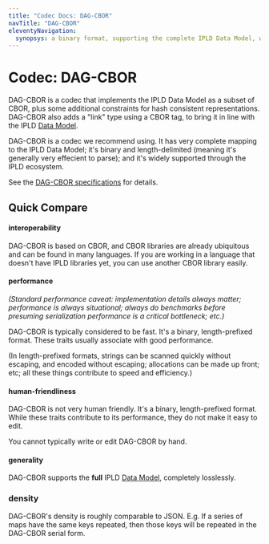 ```yaml
---
title: "Codec Docs: DAG-CBOR"
navTitle: "DAG-CBOR"
eleventyNavigation:
  synopsys: a binary format, supporting the complete IPLD Data Model, with excellent performance, and suitable for any job.
---
```


Codec: DAG-CBOR
===============

DAG-CBOR is a codec that implements the IPLD Data Model as a subset of CBOR,
plus some additional constraints for hash consistent representations.
DAG-CBOR also adds a "link" type using a CBOR tag, to bring it in line with the IPLD [Data Model](/glossary/#data-model).

DAG-CBOR is a codec we recommend using.
It has very complete mapping to the IPLD Data Model;
it's binary and length-delimited (meaning it's generally very effecient to parse);
and it's widely supported through the IPLD ecosystem.

See the [DAG-CBOR specifications](/specs/codecs/dag-cbor/) for details.


Quick Compare
-------------

#### interoperability

DAG-CBOR is based on CBOR, and CBOR libraries are already ubiquitous and can be found in many languages.
If you are working in a language that doesn't have IPLD libraries yet, you can use another CBOR library easily.

#### performance

_(Standard performance caveat: implementation details always matter; performance is always situational;
always do benchmarks before presuming serialization performance is a critical bottleneck; etc.)_

DAG-CBOR is typically considered to be fast.
It's a binary, length-prefixed format.  These traits usually associate with good performance.

(In length-prefixed formats, strings can be scanned quickly without escaping, and encoded without escaping;
allocations can be made up front; etc; all these things contribute to speed and efficiency.)

#### human-friendliness

DAG-CBOR is not very human friendly.
It's a binary, length-prefixed format.
While these traits contribute to its performance, they do not make it easy to edit.

You cannot typically write or edit DAG-CBOR by hand.

#### generality

DAG-CBOR supports the **full** IPLD [Data Model](/glossary/#data-model), completely losslessly.

### density

DAG-CBOR's density is roughly comparable to JSON.  E.g. If a series of maps have the same keys repeated,
then those keys will be repeated in the DAG-CBOR serial form.
